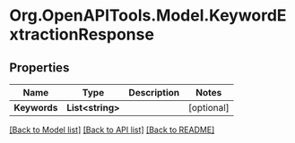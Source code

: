 # Org.OpenAPITools.Model.KeywordExtractionResponse

## Properties

Name | Type | Description | Notes
------------ | ------------- | ------------- | -------------
**Keywords** | **List&lt;string&gt;** |  | [optional] 

[[Back to Model list]](../README.md#documentation-for-models) [[Back to API list]](../README.md#documentation-for-api-endpoints) [[Back to README]](../README.md)

